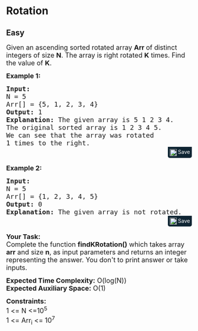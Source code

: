 # Rotation
## Easy
<div class="problems_problem_content__Xm_eO"><p><span style="font-size:18px">Given an ascending&nbsp;sorted rotated&nbsp;array&nbsp;<strong>Arr&nbsp;</strong>of distinct integers&nbsp;of size <strong>N</strong>. The array is right rotated <strong>K</strong>&nbsp;times. Find the value of <strong>K</strong>.</span></p>

<p><span style="font-size:18px"><strong>Example 1:</strong></span></p>

<pre style="margin-bottom: 0px;"><span style="font-size:18px"><strong>Input:
</strong>N = 5
Arr[] = {5, 1, 2, 3, 4}
<strong>Output:</strong> 1
<strong>Explanation:</strong> The given array is 5 1 2 3 4. 
The original sorted array is 1 2 3 4 5. 
We can see that the array was rotated 
1 times to the right.
</span></pre><div class="saveCodeBtnTag" style="text-align:right; margin-bottom:17px;"><span class="saveCodeBtnSpan saveCodeBtnTag" style="background: rgb(15, 37, 51); padding: 5px; border-radius: 0px 0px 5px 5px; display: inline-block;" onmouseover="this.style=`background:#797979;;padding: 5px; border-radius: 0 0 5px 5px;  display: inline-block;`" ;="" onmouseout="this.style=`background:#0f2533; padding: 5px; border-radius: 0 0 5px 5px;  display: inline-block;`;"><a src="?&amp;url=https://practice.geeksforgeeks.org/problems/rotation4723/1?utm_source=youtube&amp;utm_medium=collab_striver_ytdescription&amp;utm_campaign=rotation&amp;title=Rotation%20%7C%20Practice%20%7C%20GeeksforGeeks&amp;hashtags=&amp;code=Input%3A%0AN%20%3D%205%0AArr%5B%5D%20%3D%20%7B5%2C%201%2C%202%2C%203%2C%204%7D%0AOutput%3A%201%0AExplanation%3A%20The%20given%20array%20is%205%201%202%203%204.%20%0AThe%20original%20sorted%20array%20is%201%202%203%204%205.%20%0AWe%20can%20see%20that%20the%20array%20was%20rotated%20%0A1%20times%20to%20the%20right.%0A" class="saveCodeBtn saveCodeBtnTag" style="color: white; text-decoration: none; text-shadow: none; background-color: transparent;"><img src="chrome-extension://annlhfjgbkfmbbejkbdpgbmpbcjnehbb/images/saveicon.png" style="margin:0; display: inline-block; vertical-align: middle; height: 19px; width: 19px;background: #ffffff00; border: none;" class="saveCodeBtnTag"> Save</a><a></a></span></div>

<p><span style="font-size:18px"><strong>Example 2:</strong></span></p>

<pre style="margin-bottom: 0px;"><span style="font-size:18px"><strong>Input:
</strong>N = 5
Arr[] = {1, 2, 3, 4, 5}
<strong>Output:</strong> 0
<strong>Explanation:</strong>&nbsp;The given array is not rotated.
</span></pre><div class="saveCodeBtnTag" style="text-align:right; margin-bottom:17px;"><span class="saveCodeBtnSpan saveCodeBtnTag" style="background:#0f2533; padding: 5px; border-radius: 0 0 5px 5px;  display: inline-block;" onmouseover="this.style=`background:#797979;;padding: 5px; border-radius: 0 0 5px 5px;  display: inline-block;`" ;="" onmouseout="this.style=`background:#0f2533; padding: 5px; border-radius: 0 0 5px 5px;  display: inline-block;`;"><a src="?&amp;url=https://practice.geeksforgeeks.org/problems/rotation4723/1?utm_source=youtube&amp;utm_medium=collab_striver_ytdescription&amp;utm_campaign=rotation&amp;title=Rotation%20%7C%20Practice%20%7C%20GeeksforGeeks&amp;hashtags=&amp;code=Input%3A%0AN%20%3D%205%0AArr%5B%5D%20%3D%20%7B1%2C%202%2C%203%2C%204%2C%205%7D%0AOutput%3A%200%0AExplanation%3A%C2%A0The%20given%20array%20is%20not%20rotated.%0A" class="saveCodeBtn saveCodeBtnTag" style="color: white; text-decoration: none; text-shadow: none; background-color: transparent;"><img src="chrome-extension://annlhfjgbkfmbbejkbdpgbmpbcjnehbb/images/saveicon.png" style="margin:0; display: inline-block; vertical-align: middle; height: 19px; width: 19px;background: #ffffff00; border: none;" class="saveCodeBtnTag"> Save</a><a></a></span></div>

<p><span style="font-size:18px"><strong>Your Task:</strong><br>
Complete the function <strong>findKRotation()</strong>&nbsp;which takes array <strong>arr</strong> and size&nbsp;<strong>n</strong>,&nbsp;as input parameters&nbsp;and returns an integer representing the answer.&nbsp;You don't to print answer or take inputs.</span></p>

<p><span style="font-size:18px"><strong>Expected Time Complexity:</strong>&nbsp;O(log(N))<br>
<strong>Expected Auxiliary Space:</strong>&nbsp;O(1)</span></p>

<p><span style="font-size:18px"><strong>Constraints:</strong><br>
1 &lt;= N &lt;=10<sup>5</sup><br>
1 &lt;= Arr<sub>i</sub> &lt;= 10<sup>7</sup></span></p>

<p>&nbsp;</p>
</div>